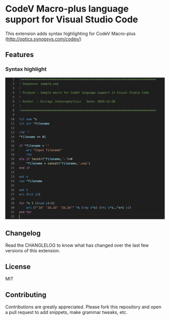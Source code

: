 # CodeV Macro-plus language support for Visual Studio Code

This extension adds syntax highlighting for CodeV Macro-plus (http://optics.synopsys.com/codev/)

## Features
### Syntax highlight
![syntax](images/syntax.png)

## Changelog
Read the CHANGLELOG to know what has changed over the last few versions of this extension.

## License
MIT

## Contributing
Contributions are greatly appreciated. Please fork this repository and open a pull request to add snippets, make grammar tweaks, etc.
